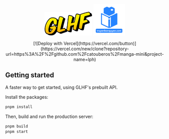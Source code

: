<p align="center">
  <img src="./public/img/glhf.png" width="150" />
  <img src="./public/img/truyenbanquyen.png" width="100">
</p>

<p align="center">
  [![Deploy with Vercel](https://vercel.com/button)](https://vercel.com/new/clone?repository-url=https%3A%2F%2Fgithub.com%2Fcatouberos%2Fmanga-mini&project-name=lph)
</p>

## Getting started

A faster way to get started, using GLHF's prebuilt API.

Install the packages:

```bash
pnpm install
```

Then, build and run the production server:

```bash
pnpm build
pnpm start
```
